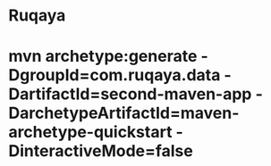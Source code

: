 # Ruqaya

# mvn archetype:generate -DgroupId=com.ruqaya.data -DartifactId=second-maven-app -DarchetypeArtifactId=maven-archetype-quickstart -DinteractiveMode=false

